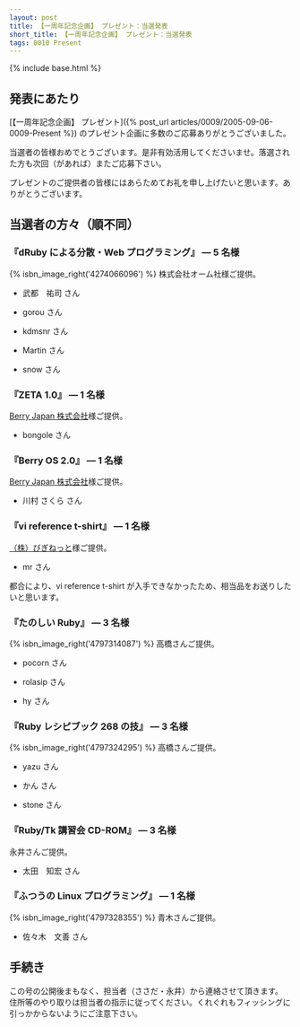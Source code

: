 ```yaml
---
layout: post
title: 【一周年記念企画】 プレゼント：当選発表
short_title: 【一周年記念企画】 プレゼント：当選発表
tags: 0010 Present
---
```

{% include base.html %}


## 発表にあたり

[【一周年記念企画】 プレゼント]({% post_url articles/0009/2005-09-06-0009-Present %}) のプレゼント企画に多数のご応募ありがとうございました。

当選者の皆様おめでとうございます。是非有効活用してくださいませ。落選された方も次回（があれば）またご応募下さい。

プレゼントのご提供者の皆様にはあらためてお礼を申し上げたいと思います。ありがとうございます。

## 当選者の方々（順不同）

### 『dRuby による分散・Web プログラミング』 ― 5 名様

{% isbn_image_right('4274066096') %}
株式会社オーム社様ご提供。

* 武都　祐司 さん


* gorou さん


* kdmsnr さん


* Martin さん


* snow さん


### 『ZETA 1.0』 ― 1 名様

[Berry Japan 株式会社](http://www.berry-japan.co.jp/)様ご提供。

* bongole さん


### 『Berry OS 2.0』 ― 1 名様

[Berry Japan 株式会社](http://www.berry-japan.co.jp/)様ご提供。

* 川村 さくら さん


### 『vi reference t-shirt』 ― 1 名様

[（株）びぎねっと](http://begi.net/)様ご提供。

* mr さん


都合により、vi reference t-shirt が入手できなかったため、相当品をお送りしたいと思います。

### 『たのしい Ruby』 ― 3 名様

{% isbn_image_right('4797314087') %}
高橋さんご提供。

* pocorn さん


* rolasip さん


* hy さん


### 『Ruby レシピブック 268 の技』 ― 3 名様

{% isbn_image_right('4797324295') %}
高橋さんご提供。

* yazu さん


* かん さん


* stone さん


### 『Ruby/Tk 講習会 CD-ROM』 ― 3 名様

永井さんご提供。

* 太田　知宏 さん


### 『ふつうの Linux プログラミング』 ― 1 名様

{% isbn_image_right('4797328355') %}
青木さんご提供。

* 佐々木　文善 さん


## 手続き

この号の公開後まもなく、担当者（ささだ・永井）から連絡させて頂きます。
住所等のやり取りは担当者の指示に従ってください。くれぐれもフィッシングに引っかからないようにご注意下さい。


